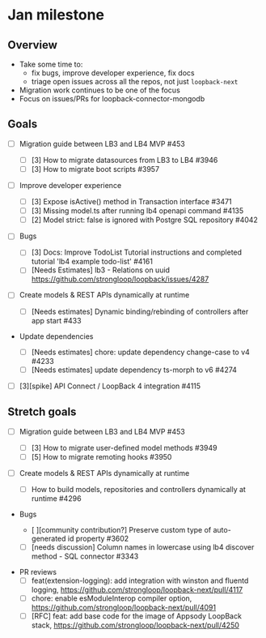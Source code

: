 # Jan milestone

## Overview

- Take some time to:
  - fix bugs, improve developer experience, fix docs
  - triage open issues across all the repos, not just `loopback-next`
- Migration work continues to be one of the focus
- Focus on issues/PRs for loopback-connector-mongodb

## Goals

- [ ] Migration guide between LB3 and LB4 MVP #453

  - [ ] [3] How to migrate datasources from LB3 to LB4 #3946
  - [ ] [3] How to migrate boot scripts #3957

- [ ] Improve developer experience

  - [ ] [3] Expose isActive() method in Transaction interface #3471
  - [ ] [3] Missing model.ts after running lb4 openapi command #4135
  - [ ] [2] Model strict: false is ignored with Postgre SQL repository #4042

- [ ] Bugs

  - [ ] [3] Docs: Improve TodoList Tutorial instructions and completed tutorial
        'lb4 example todo-list' #4161
  - [ ] [Needs Estimates] lb3 - Relations on uuid
        https://github.com/strongloop/loopback/issues/4287

- [ ] Create models & REST APIs dynamically at runtime

  - [ ] [Needs estimates] Dynamic binding/rebinding of controllers after app
        start #433

- Update dependencies

  - [ ] [Needs estimates] chore: update dependency change-case to v4 #4233
  - [ ] [Needs estimates] update dependency ts-morph to v6 #4274

- [ ] [3][spike] API Connect / LoopBack 4 integration #4115

## Stretch goals

- [ ] Migration guide between LB3 and LB4 MVP #453

  - [ ] [3] How to migrate user-defined model methods #3949
  - [ ] [5] How to migrate remoting hooks #3950

- [ ] Create models & REST APIs dynamically at runtime

  - [ ] How to build models, repositories and controllers dynamically at runtime
        #4296

- Bugs

  - [ ][community contribution?] Preserve custom type of auto-generated id
    property #3602
  - [ ] [needs discussion] Column names in lowercase using lb4 discover method -
        SQL connector #3343

* PR reviews
  - [ ] feat(extension-logging): add integration with winston and fluentd
        logging, https://github.com/strongloop/loopback-next/pull/4117
  - [ ] chore: enable esModuleInterop compiler option,
        https://github.com/strongloop/loopback-next/pull/4091
  - [ ] [RFC] feat: add base code for the image of Appsody LoopBack stack,
        https://github.com/strongloop/loopback-next/pull/4250
